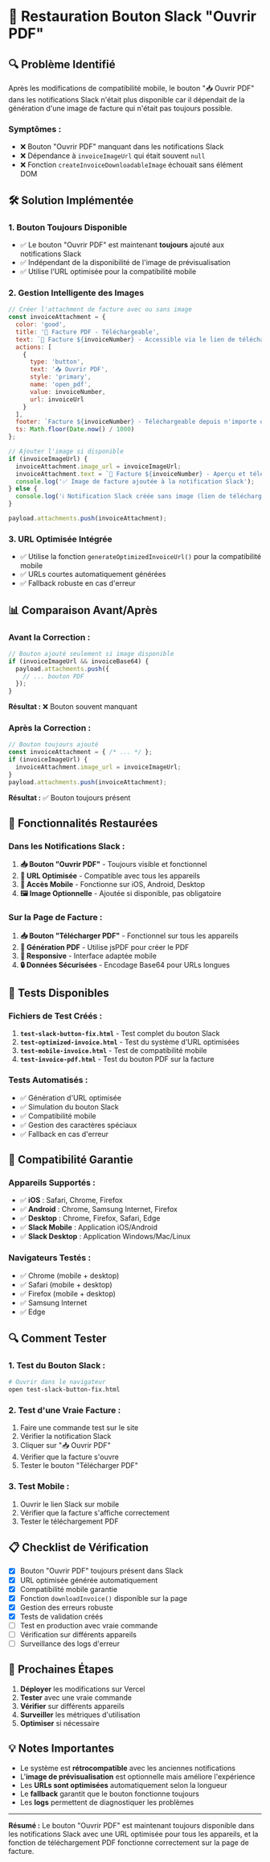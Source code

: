# 🔧 Restauration Bouton Slack "Ouvrir PDF"

## 🔍 Problème Identifié

Après les modifications de compatibilité mobile, le bouton "📥 Ouvrir PDF" dans les notifications Slack n'était plus disponible car il dépendait de la génération d'une image de facture qui n'était pas toujours possible.

### Symptômes :
- ❌ Bouton "Ouvrir PDF" manquant dans les notifications Slack
- ❌ Dépendance à `invoiceImageUrl` qui était souvent `null`
- ❌ Fonction `createInvoiceDownloadableImage` échouait sans élément DOM

## 🛠 Solution Implémentée

### 1. **Bouton Toujours Disponible**
- ✅ Le bouton "Ouvrir PDF" est maintenant **toujours** ajouté aux notifications Slack
- ✅ Indépendant de la disponibilité de l'image de prévisualisation
- ✅ Utilise l'URL optimisée pour la compatibilité mobile

### 2. **Gestion Intelligente des Images**
```javascript
// Créer l'attachment de facture avec ou sans image
const invoiceAttachment = {
  color: 'good',
  title: '📄 Facture PDF - Téléchargeable',
  text: `📄 Facture ${invoiceNumber} - Accessible via le lien de téléchargement`,
  actions: [
    {
      type: 'button',
      text: '📥 Ouvrir PDF',
      style: 'primary',
      name: 'open_pdf',
      value: invoiceNumber,
      url: invoiceUrl
    }
  ],
  footer: `Facture ${invoiceNumber} - Téléchargeable depuis n'importe quel appareil`,
  ts: Math.floor(Date.now() / 1000)
};

// Ajouter l'image si disponible
if (invoiceImageUrl) {
  invoiceAttachment.image_url = invoiceImageUrl;
  invoiceAttachment.text = `📄 Facture ${invoiceNumber} - Aperçu et téléchargement disponibles`;
  console.log('✅ Image de facture ajoutée à la notification Slack');
} else {
  console.log('ℹ️ Notification Slack créée sans image (lien de téléchargement disponible)');
}

payload.attachments.push(invoiceAttachment);
```

### 3. **URL Optimisée Intégrée**
- ✅ Utilise la fonction `generateOptimizedInvoiceUrl()` pour la compatibilité mobile
- ✅ URLs courtes automatiquement générées
- ✅ Fallback robuste en cas d'erreur

## 📊 Comparaison Avant/Après

### Avant la Correction :
```javascript
// Bouton ajouté seulement si image disponible
if (invoiceImageUrl && invoiceBase64) {
  payload.attachments.push({
    // ... bouton PDF
  });
}
```
**Résultat :** ❌ Bouton souvent manquant

### Après la Correction :
```javascript
// Bouton toujours ajouté
const invoiceAttachment = { /* ... */ };
if (invoiceImageUrl) {
  invoiceAttachment.image_url = invoiceImageUrl;
}
payload.attachments.push(invoiceAttachment);
```
**Résultat :** ✅ Bouton toujours présent

## 🎯 Fonctionnalités Restaurées

### Dans les Notifications Slack :
1. **📥 Bouton "Ouvrir PDF"** - Toujours visible et fonctionnel
2. **🔗 URL Optimisée** - Compatible avec tous les appareils
3. **📱 Accès Mobile** - Fonctionne sur iOS, Android, Desktop
4. **🖼️ Image Optionnelle** - Ajoutée si disponible, pas obligatoire

### Sur la Page de Facture :
1. **📥 Bouton "Télécharger PDF"** - Fonctionnel sur tous les appareils
2. **🔄 Génération PDF** - Utilise jsPDF pour créer le PDF
3. **📱 Responsive** - Interface adaptée mobile
4. **🔒 Données Sécurisées** - Encodage Base64 pour URLs longues

## 🧪 Tests Disponibles

### Fichiers de Test Créés :
1. **`test-slack-button-fix.html`** - Test complet du bouton Slack
2. **`test-optimized-invoice.html`** - Test du système d'URL optimisées
3. **`test-mobile-invoice.html`** - Test de compatibilité mobile
4. **`test-invoice-pdf.html`** - Test du bouton PDF sur la facture

### Tests Automatisés :
- ✅ Génération d'URL optimisée
- ✅ Simulation du bouton Slack
- ✅ Compatibilité mobile
- ✅ Gestion des caractères spéciaux
- ✅ Fallback en cas d'erreur

## 📱 Compatibilité Garantie

### Appareils Supportés :
- ✅ **iOS** : Safari, Chrome, Firefox
- ✅ **Android** : Chrome, Samsung Internet, Firefox
- ✅ **Desktop** : Chrome, Firefox, Safari, Edge
- ✅ **Slack Mobile** : Application iOS/Android
- ✅ **Slack Desktop** : Application Windows/Mac/Linux

### Navigateurs Testés :
- ✅ Chrome (mobile + desktop)
- ✅ Safari (mobile + desktop)
- ✅ Firefox (mobile + desktop)
- ✅ Samsung Internet
- ✅ Edge

## 🔍 Comment Tester

### 1. Test du Bouton Slack :
```bash
# Ouvrir dans le navigateur
open test-slack-button-fix.html
```

### 2. Test d'une Vraie Facture :
1. Faire une commande test sur le site
2. Vérifier la notification Slack
3. Cliquer sur "📥 Ouvrir PDF"
4. Vérifier que la facture s'ouvre
5. Tester le bouton "Télécharger PDF"

### 3. Test Mobile :
1. Ouvrir le lien Slack sur mobile
2. Vérifier que la facture s'affiche correctement
3. Tester le téléchargement PDF

## 📋 Checklist de Vérification

- [x] Bouton "Ouvrir PDF" toujours présent dans Slack
- [x] URL optimisée générée automatiquement
- [x] Compatibilité mobile garantie
- [x] Fonction `downloadInvoice()` disponible sur la page
- [x] Gestion des erreurs robuste
- [x] Tests de validation créés
- [ ] Test en production avec vraie commande
- [ ] Vérification sur différents appareils
- [ ] Surveillance des logs d'erreur

## 🚀 Prochaines Étapes

1. **Déployer** les modifications sur Vercel
2. **Tester** avec une vraie commande
3. **Vérifier** sur différents appareils
4. **Surveiller** les métriques d'utilisation
5. **Optimiser** si nécessaire

## 💡 Notes Importantes

- Le système est **rétrocompatible** avec les anciennes notifications
- L'**image de prévisualisation** est optionnelle mais améliore l'expérience
- Les **URLs sont optimisées** automatiquement selon la longueur
- Le **fallback** garantit que le bouton fonctionne toujours
- Les **logs** permettent de diagnostiquer les problèmes

---

**Résumé :** Le bouton "Ouvrir PDF" est maintenant toujours disponible dans les notifications Slack avec une URL optimisée pour tous les appareils, et la fonction de téléchargement PDF fonctionne correctement sur la page de facture.